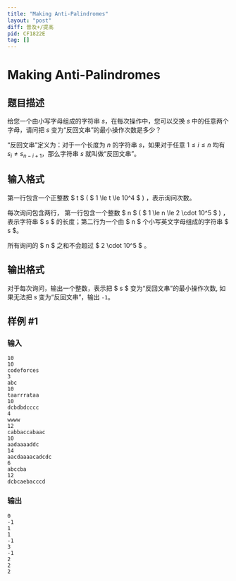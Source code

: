 ```yaml
---
title: "Making Anti-Palindromes"
layout: "post"
diff: 普及+/提高
pid: CF1822E
tag: []
---
```


# Making Anti-Palindromes

## 题目描述

给您一个由小写字母组成的字符串 $s$，在每次操作中，您可以交换 $s$ 中的任意两个字母，请问把 $s$ 变为“反回文串”的最小操作次数是多少？


“反回文串”定义为：对于一个长度为 $n$ 的字符串 $s$，如果对于任意 $1\leqslant i\leqslant n$ 均有 $s_i\not=s_{n-i+1}$，那么字符串 $s$ 就叫做“反回文串”。

## 输入格式

第一行包含一个正整数 $ t $ ( $ 1 \le t \le 10^4 $ ) ，表示询问次数。

每次询问包含两行， 第一行包含一个整数 $ n $ ( $ 1 \le n \le 2 \cdot 10^5 $ ) ，表示字符串 $ s $ 的长度；第二行为一个由 $ n $ 个小写英文字母组成的字符串 $ s $。

所有询问的 $ n $ 之和不会超过 $ 2 \cdot 10^5 $ 。

## 输出格式

对于每次询问，输出一个整数，表示把 $ s $ 变为“反回文串”的最小操作次数, 如果无法把 $s$ 变为“反回文串”，输出 `-1`。

## 样例 #1

### 输入

```
10
10
codeforces
3
abc
10
taarrrataa
10
dcbdbdcccc
4
wwww
12
cabbaccabaac
10
aadaaaaddc
14
aacdaaaacadcdc
6
abccba
12
dcbcaebacccd
```

### 输出

```
0
-1
1
1
-1
3
-1
2
2
2
```

